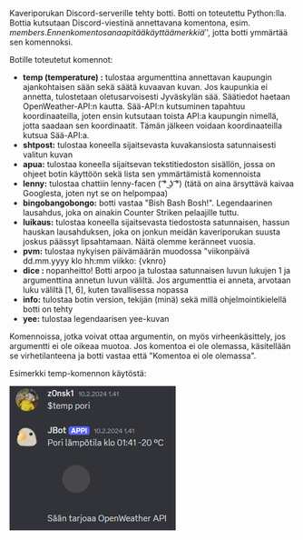 Kaveriporukan Discord-serverille tehty botti. Botti on toteutettu Python:lla. Bottia kutsutaan Discord-viestinä annettavana komentona, esim. $members. Ennen komentosanaa pitää käyttää merkkiä '$', jotta botti ymmärtää sen komennoksi.  

Botille toteutetut komennot:  
- <strong>temp (temperature) <kaupunki>:</strong> tulostaa argumenttina annettavan kaupungin ajankohtaisen sään sekä säätä kuvaavan kuvan. Jos kaupunkia ei annetta, tulostetaan oletusarvoisesti Jyväskylän sää. Säätiedot haetaan OpenWeather-API:n kautta. Sää-API:n kutsuminen tapahtuu koordinaateilla, joten ensin kutsutaan toista API:a kaupungin nimellä, jotta saadaan sen koordinaatit. Tämän jälkeen voidaan koordinaateilla kutsua Sää-API:a.
- <strong>shtpost:</strong> tulostaa koneella sijaitsevasta kuvakansiosta satunnaisesti valitun kuvan
- <strong>apua:</strong> tulostaa koneella sijaitsevan tekstitiedoston sisällön, jossa on ohjeet botin käyttöön sekä lista sen ymmärtämistä komennoista
- <strong>lenny:</strong> tulostaa chattiin lenny-facen ( ͡° ͜ʖ ͡°) (tätä on aina ärsyttävä kaivaa Googlesta, joten nyt se on helpompaa)
- <strong>bingobangobongo:</strong> botti vastaa "Bish Bash Bosh!". Legendaarinen lausahdus, joka on ainakin Counter Striken pelaajille tuttu.
- <strong>luikaus:</strong> tulostaa koneella sijaitsevasta tiedostosta satunnaisen, hassun hauskan lausahduksen, joka on  jonkun meidän kaveriporukan suusta joskus päässyt lipsahtamaan. Näitä olemme keränneet vuosia.
- <strong>pvm:</strong> tulostaa nykyisen päivämäärän muodossa "viikonpäivä dd.mm.yyyy klo hh:mm viikko: {vknro}
- <strong>dice <luku>: </strong> nopanheitto! Botti arpoo ja tulostaa satunnaisen luvun lukujen 1 ja argumenttina annetun luvun väliltä. Jos argumenttia ei anneta, arvotaan luku väliltä [1, 6], kuten tavallisessa nopassa
- <strong>info:</strong> tulostaa botin version, tekijän (minä) sekä millä ohjelmointikielellä botti on tehty
- <strong>yee:</strong> tulostaa legendaarisen yee-kuvan

Komennoissa, jotka voivat ottaa argumentin, on myös virheenkäsittely, jos argumentti ei ole oikeaa muotoa. Jos komentoa ei ole olemassa, käsitellään se virhetilanteena ja botti vastaa että "Komentoa ei ole olemassa". 
  
Esimerkki temp-komennon käytöstä:  
  
![Esimerkkikuva temp-komennon käytöstä](/esimerkki.png)
